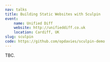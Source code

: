```yaml
---
nav: talks
title: Building Static Websites with Sculpin
event:
    name: Unified Diff
    website: http://unifieddiff.co.uk
    location: Cardiff, UK
slug: sculpin
code: https://github.com/opdavies/sculpin-demo
---
```

TBC.
